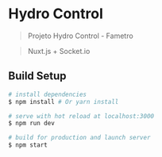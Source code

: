 # Hydro Control

> Projeto Hydro Control - Fametro

> Nuxt.js + Socket.io

## Build Setup

``` bash
# install dependencies
$ npm install # Or yarn install

# serve with hot reload at localhost:3000
$ npm run dev

# build for production and launch server
$ npm start
```
